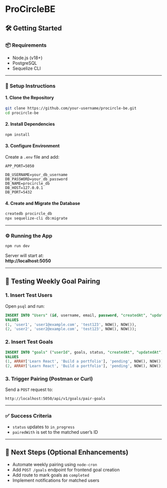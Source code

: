 # ProCircleBE

## 🛠️ Getting Started

### 📦 Requirements
- Node.js (v18+)
- PostgreSQL
- Sequelize CLI

---

### 🚀 Setup Instructions

#### 1. Clone the Repository

```bash
git clone https://github.com/your-username/procircle-be.git
cd procircle-be
```

#### 2. Install Dependencies

```bash
npm install
```

#### 3. Configure Environment

Create a `.env` file and add:

```env
APP_PORT=5050

DB_USERNAME=your_db_username
DB_PASSWORD=your_db_password
DB_NAME=procircle_db
DB_HOST=127.0.0.1
DB_PORT=5432
```

#### 4. Create and Migrate the Database

```bash
createdb procircle_db
npx sequelize-cli db:migrate
```

---

### ⚙️ Running the App

```bash
npm run dev
```

Server will start at:  
**http://localhost:5050**

---

## 🧪 Testing Weekly Goal Pairing

### 1. Insert Test Users

Open `psql` and run:

```sql
INSERT INTO "Users" (id, username, email, password, "createdAt", "updatedAt")
VALUES 
(1, 'user1', 'user1@example.com', 'test123', NOW(), NOW()),
(2, 'user2', 'user2@example.com', 'test123', NOW(), NOW());
```

### 2. Insert Test Goals

```sql
INSERT INTO "goals" ("userId", goals, status, "createdAt", "updatedAt")
VALUES 
(1, ARRAY['Learn React', 'Build a portfolio'], 'pending', NOW(), NOW()),
(2, ARRAY['Learn React', 'Build a portfolio'], 'pending', NOW(), NOW());
```

### 3. Trigger Pairing (Postman or Curl)

Send a `POST` request to:

```
http://localhost:5050/api/v1/goals/pair-goals
```

---

### ✅ Success Criteria

- `status` updates to `in_progress`
- `pairedWith` is set to the matched user’s ID

---

## 📌 Next Steps (Optional Enhancements)

- Automate weekly pairing using `node-cron`
- Add `POST /goals` endpoint for frontend goal creation
- Add route to mark goals as `completed`
- Implement notifications for matched users


